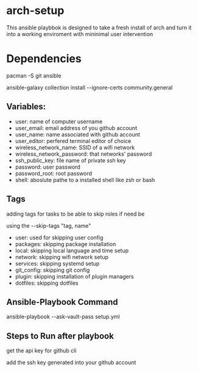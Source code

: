 # arch-setup

This ansible playbbok is designed to take a fresh install of arch and turn it into a working enviroment with mininimal user intervention

# Dependencies

pacman -S git ansible

ansible-galaxy collection install --ignore-certs community.general

Variables:
--------------

- user: name of computer username
- user_email: email address of you github account
- user_name: name associated with github account
- user_editor: perfered terminal editor of choice
- wireless_network_name: SSID of a wifi network
- wireless_network_password: that networks' password
- ssh_public_key: file name of private ssh key
- password: user password
- password_root: root password
- shell: aboslute pathe to a installed shell like zsh or bash

Tags
--------------------------
adding tags for tasks to be able to skip roles if need be

using the --skip-tags "tag, name"

- user: used for skipping user config
- packages: skipping package installation
- local: skipping local language and time setup
- network: skipping wifi network setup
- services: skipping systemd setup
- git_config: skipping git config
- plugin: skipping installation of plugin managers
- dotfiles: skipping dotfiles

Ansible-Playbook Command
--------------------------

ansible-playbook --ask-vault-pass setup.yml


Steps to  Run after playbook
-----------------------------

get the api key for github cli

add the ssh key generated into your github account
